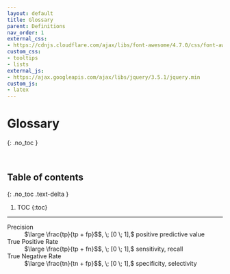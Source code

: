 ```yaml
---
layout: default
title: Glossary
parent: Definitions
nav_order: 1
external_css:
- https://cdnjs.cloudflare.com/ajax/libs/font-awesome/4.7.0/css/font-awesome.min
custom_css:
- tooltips
- lists
external_js:
- https://ajax.googleapis.com/ajax/libs/jquery/3.5.1/jquery.min
custom_js:
- latex
---
```


# Glossary
{: .no_toc }

<br>

## Table of contents
{: .no_toc .text-delta }

1. TOC
{:toc}

---

<dl>
  <dt>Precision</dt>
  <dd>$\large \frac{tp}{tp + fp}$$, \; [0 \; 1],$ positive predictive value</dd>

  <dt>True Positive Rate</dt>
  <dd>$\large \frac{tp}{tp + fn}$$, \; [0 \; 1],$ sensitivity, recall</dd>

  <dt>True Negative Rate</dt>
  <dd>$\large \frac{tn}{tn + fp}$$, \; [0 \; 1],$ specificity, selectivity</dd>
</dl>

<br>
<br>
<br>
<br>
